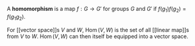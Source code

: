 A **homomorphism** is a map $f: G \to G'$ for groups $G$ and $G'$ if $f(g_1)f(g_2)=f(g_1g_2)$.

For [[vector space]]s $V$ and $W$, $\operatorname{Hom}(V, W)$ is the set of all [[linear map]]s from $V$ to $W$. $\operatorname{Hom}(V, W)$ can then itself be equipped into a vector space.